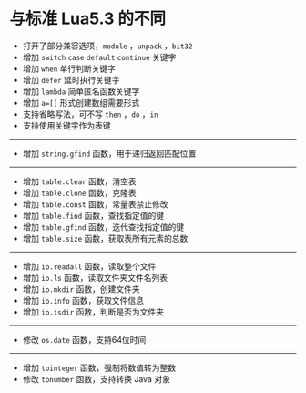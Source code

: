 # 与标准 Lua5.3 的不同
* 打开了部分兼容选项，`module` ，`unpack` ，`bit32`
* 增加 `switch` `case` `default` `continue` 关键字
* 增加 `when` 单行判断关键字
* 增加 `defer` 延时执行关键字
* 增加 `lambda` 简单匿名函数关键字
* 增加 `a=[]` 形式创建数组需要形式
* 支持省略写法，可不写 `then` ，`do` ，`in`
* 支持使用关键字作为表键
---
* 增加 `string.gfind` 函数，用于递归返回匹配位置
---
* 增加 `table.clear` 函数，清空表
* 增加 `table.clone` 函数，克隆表
* 增加 `table.const` 函数，常量表禁止修改
* 增加 `table.find` 函数，查找指定值的键
* 增加 `table.gfind` 函数，迭代查找指定值的键
* 增加 `table.size` 函数，获取表所有元素的总数
---
* 增加 `io.readall` 函数，读取整个文件
* 增加 `io.ls` 函数，读取文件夹文件名列表
* 增加 `io.mkdir` 函数，创建文件夹
* 增加 `io.info` 函数，获取文件信息
* 增加 `io.isdir` 函数，判断是否为文件夹
---
* 修改 `os.date` 函数，支持64位时间
---
* 增加 `tointeger` 函数，强制将数值转为整数
* 修改 `tonumber` 函数，支持转换 Java 对象
